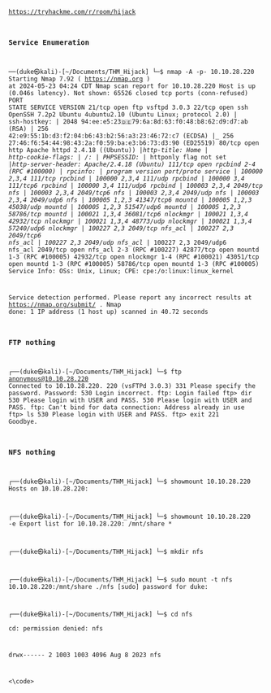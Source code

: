 <code>

https://tryhackme.com/r/room/hijack

### Service Enumeration

──(duke㉿kali)-[~/Documents/THM_Hijack]
└─$ nmap -A  -p- 10.10.28.220
Starting Nmap 7.92 ( https://nmap.org ) at 2024-05-23 04:24 CDT
Nmap scan report for 10.10.28.220
Host is up (0.046s latency).
Not shown: 65526 closed tcp ports (conn-refused)
PORT      STATE SERVICE  VERSION
21/tcp    open  ftp      vsftpd 3.0.3
22/tcp    open  ssh      OpenSSH 7.2p2 Ubuntu 4ubuntu2.10 (Ubuntu Linux; protocol 2.0)
| ssh-hostkey: 
|   2048 94:ee:e5:23:de:79:6a:8d:63:f0:48:b8:62:d9:d7:ab (RSA)
|   256 42:e9:55:1b:d3:f2:04:b6:43:b2:56:a3:23:46:72:c7 (ECDSA)
|_  256 27:46:f6:54:44:98:43:2a:f0:59:ba:e3:b6:73:d3:90 (ED25519)
80/tcp    open  http     Apache httpd 2.4.18 ((Ubuntu))
|_http-title: Home
| http-cookie-flags: 
|   /: 
|     PHPSESSID: 
|_      httponly flag not set
|_http-server-header: Apache/2.4.18 (Ubuntu)
111/tcp   open  rpcbind  2-4 (RPC #100000)
| rpcinfo: 
|   program version    port/proto  service
|   100000  2,3,4        111/tcp   rpcbind
|   100000  2,3,4        111/udp   rpcbind
|   100000  3,4          111/tcp6  rpcbind
|   100000  3,4          111/udp6  rpcbind
|   100003  2,3,4       2049/tcp   nfs
|   100003  2,3,4       2049/tcp6  nfs
|   100003  2,3,4       2049/udp   nfs
|   100003  2,3,4       2049/udp6  nfs
|   100005  1,2,3      41347/tcp6  mountd
|   100005  1,2,3      45038/udp   mountd
|   100005  1,2,3      51547/udp6  mountd
|   100005  1,2,3      58786/tcp   mountd
|   100021  1,3,4      36081/tcp6  nlockmgr
|   100021  1,3,4      42932/tcp   nlockmgr
|   100021  1,3,4      48773/udp   nlockmgr
|   100021  1,3,4      57240/udp6  nlockmgr
|   100227  2,3         2049/tcp   nfs_acl
|   100227  2,3         2049/tcp6  nfs_acl
|   100227  2,3         2049/udp   nfs_acl
|_  100227  2,3         2049/udp6  nfs_acl
2049/tcp  open  nfs_acl  2-3 (RPC #100227)
42877/tcp open  mountd   1-3 (RPC #100005)
42932/tcp open  nlockmgr 1-4 (RPC #100021)
43051/tcp open  mountd   1-3 (RPC #100005)
58786/tcp open  mountd   1-3 (RPC #100005)
Service Info: OSs: Unix, Linux; CPE: cpe:/o:linux:linux_kernel

Service detection performed. Please report any incorrect results at https://nmap.org/submit/ .
Nmap done: 1 IP address (1 host up) scanned in 40.72 seconds


### FTP nothing                                                                                                                                                                                                                                           
┌──(duke㉿kali)-[~/Documents/THM_Hijack]
└─$ ftp anonymous@10.10.28.220
Connected to 10.10.28.220.
220 (vsFTPd 3.0.3)
331 Please specify the password.
Password: 
530 Login incorrect.
ftp: Login failed
ftp> dir
530 Please login with USER and PASS.
530 Please login with USER and PASS.
ftp: Can't bind for data connection: Address already in use
ftp> ls
530 Please login with USER and PASS.
ftp> exit
221 Goodbye.

### NFS nothing                                                                                                                                                                                                                                     
┌──(duke㉿kali)-[~/Documents/THM_Hijack]
└─$ showmount 10.10.28.220
Hosts on 10.10.28.220:
                                                                                                                                                                                                                                           
┌──(duke㉿kali)-[~/Documents/THM_Hijack]
└─$ showmount 10.10.28.220 -e
Export list for 10.10.28.220:
/mnt/share *
                                                                                                                                                                                                                                           
┌──(duke㉿kali)-[~/Documents/THM_Hijack]
└─$ mkdir nfs       
                                                                                                                                                                                                                                                                                                                                                                                                                                                                                   
┌──(duke㉿kali)-[~/Documents/THM_Hijack]
└─$ sudo mount -t nfs 10.10.28.220:/mnt/share ./nfs 
[sudo] password for duke: 
                                                                                                                                                                                                                                           
┌──(duke㉿kali)-[~/Documents/THM_Hijack]
└─$ cd nfs        
cd: permission denied: nfs
                                                                                                                                                                                                                                          
drwx------   2 1003 1003 4096 Aug  8  2023 nfs
                                                                                                                                                                                                                                           

<\code>
